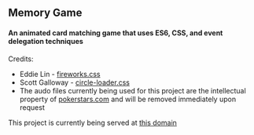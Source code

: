 ## Memory Game

#### An animated card matching game that uses ES6, CSS, and event delegation techniques

Credits:
* Eddie Lin - [fireworks.css](https://codepen.io/yshlin/pen/ylDEk)
* Scott Galloway - [circle-loader.css](https://codepen.io/scottloway/pen/zqoLyQ)
* The audo files currently being used for this project are the intellectual property of [pokerstars.com](https://pokerstars.com) and will be removed immediately upon request

This project is currently being served at [this domain](https://memorygame.aevasun.com)
